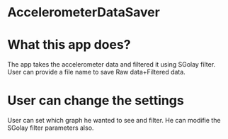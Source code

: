 # AccelerometerDataSaver

# What this app does?
  The app takes the accelerometer data and filtered it using SGolay filter.
  User can provide a file name to save Raw data+Filtered data.
  
 # User can change the settings
  User can set which graph he wanted to see and filter. He can modifie the SGolay filter parameters also.

